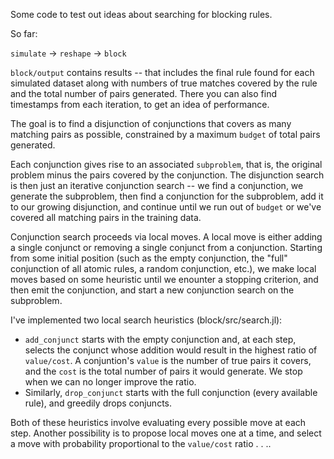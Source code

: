 Some code to test out ideas about searching for blocking rules.

So far:

`simulate` -> `reshape` -> `block`

`block/output` contains results -- that includes the final rule found for each simulated dataset along with numbers of true matches covered by the rule and the total number of pairs generated. There you can also find timestamps from each iteration, to get an idea of performance.

The goal is to find a disjunction of conjunctions that covers as many matching pairs as possible, constrained by a maximum `budget` of total pairs generated.

Each conjunction gives rise to an associated `subproblem`, that is, the original problem minus the pairs covered by the conjunction. The disjunction search is then just an iterative conjunction search -- we find a conjunction, we generate the subproblem, then find a conjunction for the subproblem, add it to our growing disjunction, and continue until we run out of `budget` or we've covered all matching pairs in the training data.

Conjunction search proceeds via local moves. A local move is either adding a single conjunct or removing a single conjunct from a conjunction. Starting from some initial position (such as the empty conjunction, the "full" conjunction of all atomic rules, a random conjunction, etc.), we make local moves based on some heuristic until we enounter a stopping criterion, and then emit the conjunction, and start a new conjunction search on the subproblem.

I've implemented two local search heuristics (block/src/search.jl):

- `add_conjunct` starts with the empty conjunction and, at each step, selects the conjunct whose addition would result in the highest ratio of `value/cost`. A conjuntion's `value` is the number of true pairs it covers, and the `cost` is the total number of pairs it would generate. We stop when we can no longer improve the ratio.
- Similarly, `drop_conjunct` starts with the full conjunction (every available rule), and greedily drops conjuncts.

Both of these heuristics involve evaluating every possible move at each step. Another possibility is to propose local moves one at a time, and select a move with probability proportional to the `value/cost` ratio . . ..
